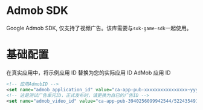 # Admob SDK
Google Admob SDK, 仅支持了视频广告。该库需要与`sxk-game-sdk`一起使用。

# 基础配置
在真实应用中，将示例应用 ID 替换为您的实际应用 ID AdMob 应用 ID
```xml
<!-- 应用AdmobID -->
<set name="admob_application_id" value="ca-app-pub-xxxxxxxxxxxxxxxx~yyyyyyyyyy"/>
<!-- 这是测试广告单元ID，正式发布时，请更换为自已的广告ID -->
<set name="admob_video_id" value="ca-app-pub-3940256099942544/5224354917"/>
```